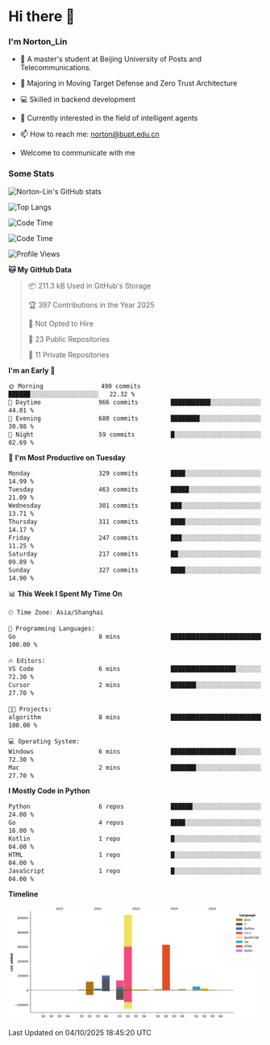
# Hi there 👋

### I'm Norton_Lin
- 🏫 A master's student at Beijing University of Posts and Telecommunications.
- 🌱 Majoring in Moving Target Defense and Zero Trust Architecture
- 💻 Skilled in backend development
- 🤖 Currently interested in the field of intelligent agents
- 📫 How to reach me: [norton@bupt.edu.cn](mailto:norton@bupt.edu.cn)

- Welcome to communicate with me

### Some Stats
![Norton-Lin's GitHub stats](https://github-readme-stats.vercel.app/api?username=Norton-Lin&count_private=true&show_icons=true&theme=radical)

![Top Langs](https://github-readme-stats.vercel.app/api/top-langs/?username=Norton-Lin&langs_count=10&layout=compact)

![Code Time](https://github-readme-stats.vercel.app/api/wakatime?username=Norton_Lin)

<!--START_SECTION:waka-->
![Code Time](http://img.shields.io/badge/Code%20Time-1%2C027%20hrs%205%20mins-blue)

![Profile Views](http://img.shields.io/badge/Profile%20Views-0-blue)

**🐱 My GitHub Data** 

> 📦 211.3 kB Used in GitHub's Storage 
 > 
> 🏆 397 Contributions in the Year 2025
 > 
> 🚫 Not Opted to Hire
 > 
> 📜 23 Public Repositories 
 > 
> 🔑 11 Private Repositories 
 > 
**I'm an Early 🐤** 

```text
🌞 Morning                490 commits         ██████░░░░░░░░░░░░░░░░░░░   22.32 % 
🌆 Daytime                966 commits         ███████████░░░░░░░░░░░░░░   44.01 % 
🌃 Evening                680 commits         ████████░░░░░░░░░░░░░░░░░   30.98 % 
🌙 Night                  59 commits          █░░░░░░░░░░░░░░░░░░░░░░░░   02.69 % 
```
📅 **I'm Most Productive on Tuesday** 

```text
Monday                   329 commits         ████░░░░░░░░░░░░░░░░░░░░░   14.99 % 
Tuesday                  463 commits         █████░░░░░░░░░░░░░░░░░░░░   21.09 % 
Wednesday                301 commits         ███░░░░░░░░░░░░░░░░░░░░░░   13.71 % 
Thursday                 311 commits         ████░░░░░░░░░░░░░░░░░░░░░   14.17 % 
Friday                   247 commits         ███░░░░░░░░░░░░░░░░░░░░░░   11.25 % 
Saturday                 217 commits         ██░░░░░░░░░░░░░░░░░░░░░░░   09.89 % 
Sunday                   327 commits         ████░░░░░░░░░░░░░░░░░░░░░   14.90 % 
```


📊 **This Week I Spent My Time On** 

```text
🕑︎ Time Zone: Asia/Shanghai

💬 Programming Languages: 
Go                       8 mins              █████████████████████████   100.00 % 

🔥 Editors: 
VS Code                  6 mins              ██████████████████░░░░░░░   72.30 % 
Cursor                   2 mins              ███████░░░░░░░░░░░░░░░░░░   27.70 % 

🐱‍💻 Projects: 
algorithm                8 mins              █████████████████████████   100.00 % 

💻 Operating System: 
Windows                  6 mins              ██████████████████░░░░░░░   72.30 % 
Mac                      2 mins              ███████░░░░░░░░░░░░░░░░░░   27.70 % 
```

**I Mostly Code in Python** 

```text
Python                   6 repos             ██████░░░░░░░░░░░░░░░░░░░   24.00 % 
Go                       4 repos             ████░░░░░░░░░░░░░░░░░░░░░   16.00 % 
Kotlin                   1 repo              █░░░░░░░░░░░░░░░░░░░░░░░░   04.00 % 
HTML                     1 repo              █░░░░░░░░░░░░░░░░░░░░░░░░   04.00 % 
JavaScript               1 repo              █░░░░░░░░░░░░░░░░░░░░░░░░   04.00 % 
```



**Timeline**

![Lines of Code chart](https://raw.githubusercontent.com/Norton-Lin/Norton-Lin/main/assets/bar_graph.png)


 Last Updated on 04/10/2025 18:45:20 UTC
<!--END_SECTION:waka-->

